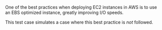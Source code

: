 One of the best practices when deploying EC2 instances in AWS is to use an EBS optimized
instance, greatly improving I/O speeds.

This test case simulates a case where this best practice is _not_ followed.